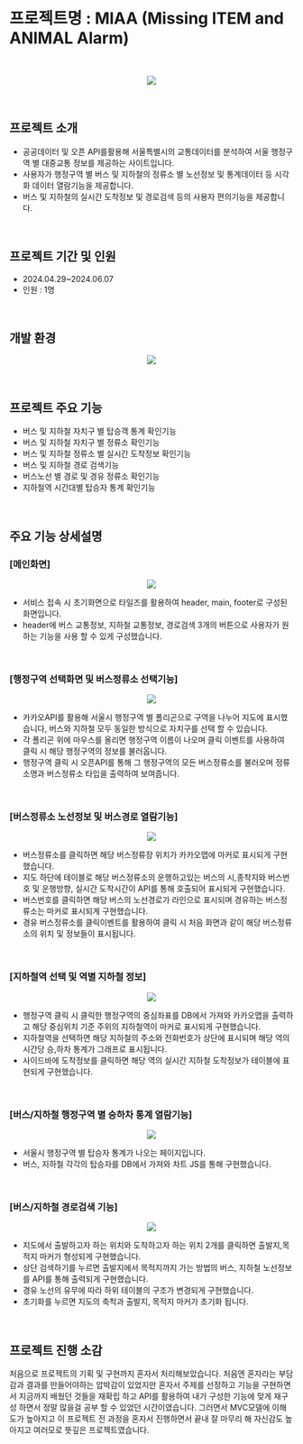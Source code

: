 # 프로젝트명 : MIAA (Missing ITEM and ANIMAL Alarm)
<br/>
<p align="center">
  <img src="https://github.com/kimgeen/SeoulTransport/assets/146930254/7a436044-8976-4548-97fa-d149c65d027f">
</p>
<br/>

## 프로젝트 소개
* 공공데이터 및 오픈 API를활용해 서울특별시의 교통데이터를 분석하여 서울 행정구역 별 대중교통 정보를 제공하는 사이트입니다.
* 사용자가 행정구역 별 버스 및 지하철의 정류소 별 노선정보 및 통계데이터 등 시각화 데이터 열람기능을 제공합니다.
* 버스 및 지하철의 실시간 도착정보 및 경로검색 등의 사용자 편의기능을 제공합니다. 
<br/>

## 프로젝트 기간 및 인원
* 2024.04.29~2024.06.07
* 인원 : 1명
<br/>

## 개발 환경
<p align="center">
  <img src="https://github.com/kimgeen/SeoulTransport/assets/146930254/36b0e331-afea-433d-9f84-6d3def286eaf">
</p>

<br/>

## 프로젝트 주요 기능
* 버스 및 지하철 자치구 별 탑승객 통계 확인기능
* 버스 및 지하철 자치구 별 정류소 확인기능
* 버스 및 지하철 정류소 별 실시간 도착정보 확인기능
* 버스 및 지하철 경로 검색기능
* 버스노선 별 경로 및 경유 정류소 확인기능
* 지하철역 시간대별 탑승자 통계 확인기능

<br/>

## 주요 기능 상세설명
### [메인화면]
<p align="center">
  <img src="https://github.com/kimgeen/SeoulTransport/assets/146930254/e31a64db-fdb0-47f5-8d71-7a152da12253">
</p>

* 서비스 접속 시 초기화면으로 타일즈를 활용하여 header, main, footer로 구성된 화면입니다.
* header에 버스 교통정보, 지하철 교통정보, 경로검색 3개의 버튼으로 사용자가 원하는 기능을 사용 할 수 있게 구성했습니다.

<br/>

### [행정구역 선택화면 및 버스정류소 선택기능]
<p align="center">
  <img src="https://github.com/kimgeen/SeoulTransport/assets/146930254/9853d293-a0b4-4683-9636-edbb563d7379">
</p>

* 카카오API를 활용해 서울시 행정구역 별 폴리곤으로 구역을 나누어 지도에 표시했습니다, 버스와 지하철 모두 동일한 방식으로 자치구를 선택 할 수 있습니다.
* 각 폴리곤 위에 마우스를 올리면 행정구역 이름이 나오며 클릭 이벤트를 사용하여 클릭 시 해당 행정구역의 정보를 불러옵니다.
* 행정구역 클릭 시 오픈API를 통해 그 행정구역의 모든 버스정류소를 불러오며 정류소명과 버스정류소 타입을 출력하여 보여줍니다.

<br/>

### [버스정류소 노선정보 및 버스경로 열람기능]
<p align="center">
  <img src="https://github.com/kimgeen/SeoulTransport/assets/146930254/14b2c8bf-3d30-48ac-a0f6-a26a08a65da1">
</p>

* 버스정류소를 클릭하면 해당 버스정류장 위치가 카카오맵에 마커로 표시되게 구현했습니다.
* 지도 하단에 테이블로 해당 버스정류소의 운행하고있는 버스의 시,종착지와 버스번호 및 운행방향, 실시간 도착시간이 API를 통해 호출되어 표시되게 구현했습니다.
* 버스번호를 클릭하면 해당 버스의 노선경로가 라인으로 표시되며 경유하는 버스정류소는 마커로 표시되게 구현했습니다.
* 경유 버스정류소를 클릭이벤트를 활용하여 클릭 시 처음 화면과 같이 해당 버스정류소의 위치 및 정보들이 표시됩니다. 

<br/>

### [지하철역 선택 및 역별 지하철 정보]
<p align="center">
  <img src="https://github.com/kimgeen/SeoulTransport/assets/146930254/8d78f988-00b0-47d2-8ccc-81e7a20cfc9c">
</p>

* 행정구역 클릭 시 클릭한 행정구역의 중심좌표를 DB에서 가져와 카카오맵을 출력하고 해당 중심위치 기준 주위의 지하철역이 마커로 표시되게 구현했습니다.
* 지하철역을 선택하면 해당 지하철의 주소와 전화번호가 상단에 표시되며 해당 역의 시간당 승,하차 통계가 그래프로 표시됩니다.
* 사이드바에 도착정보를 클릭하면 해당 역의 실시간 지하철 도착정보가 테이블에 표현되게 구현했습니다. 

<br/>

### [버스/지하철 행정구역 별 승하차 통계 열람기능]
<p align="center">
  <img src="https://github.com/kimgeen/SeoulTransport/assets/146930254/c968216d-c54b-417c-823a-b23b1d7763ac">
</p>

* 서울시 행정구역 별 탑승자 통계가 나오는 페이지입니다.
* 버스, 지하철 각각의 탑승자를 DB에서 가져와 차트 JS를 통해 구현했습니다.

<br/>

### [버스/지하철 경로검색 기능]
<p align="center">
  <img src="https://github.com/kimgeen/SeoulTransport/assets/146930254/ccd56880-57cb-4e1d-8a6f-be2db06722bf">
</p>

* 지도에서 출발하고자 하는 위치와 도착하고자 하는 위치 2개를 클릭하면 출발지,목적지 마커가 형성되게 구현했습니다.
* 상단 검색하기를 누르면 출발지에서 목적지까지 가는 방법의 버스, 지하철 노선정보를 API를 통해 출력되게 구현했습니다.
* 경유 노선의 유무에 따라 하위 테이블의 구조가 변경되게 구현했습니다.
* 초기화를 누르면 지도의 축척과 출발지, 목적지 마커가 초기화 됩니다.

<br/>

## 프로젝트 진행 소감
처음으로 프로젝트의 기획 및 구현까지 혼자서 처리해보았습니다. 처음엔 혼자라는 부담감과 결과를 만들어야하는 압박감이 있었지만 혼자서 주제를 선정하고 기능을 구현하면서 지금까지 배웠던 것들을 재확립 하고 API를 활용하여 내가 구성한 기능에 맞게 재구성 하면서 정말 많을걸 공부 할 수 있었던 시간이였습니다. 그러면서 MVC모델에 이해도가 높아지고 이 프로젝트 전 과정을 혼자서 진행하면서 끝내 잘 마무리 해 자신감도 높아지고 여러모로 뜻깊은 프로젝트였습니다.
